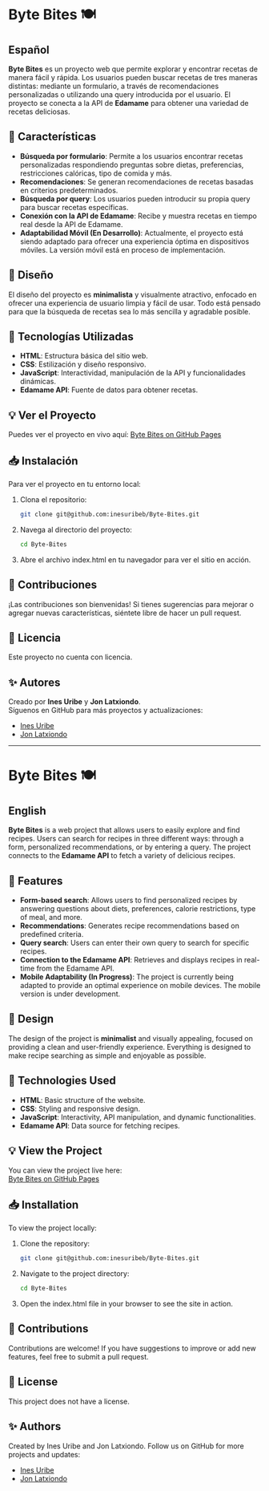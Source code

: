 # Byte Bites 🍽️ 

## Español

**Byte Bites** es un proyecto web que permite explorar y encontrar recetas de manera fácil y rápida. Los usuarios pueden buscar recetas de tres maneras distintas: mediante un formulario, a través de recomendaciones personalizadas o utilizando una query introducida por el usuario. El proyecto se conecta a la API de **Edamame** para obtener una variedad de recetas deliciosas.

## 🌟 Características

- **Búsqueda por formulario**: Permite a los usuarios encontrar recetas personalizadas respondiendo preguntas sobre dietas, preferencias, restricciones calóricas, tipo de comida y más.
- **Recomendaciones**: Se generan recomendaciones de recetas basadas en criterios predeterminados.
- **Búsqueda por query**: Los usuarios pueden introducir su propia query para buscar recetas específicas.
- **Conexión con la API de Edamame**: Recibe y muestra recetas en tiempo real desde la API de Edamame.
- **Adaptabilidad Móvil (En Desarrollo)**: Actualmente, el proyecto está siendo adaptado para ofrecer una experiencia óptima en dispositivos móviles. La versión móvil está en proceso de implementación.


## 🎨 Diseño

El diseño del proyecto es **minimalista** y visualmente atractivo, enfocado en ofrecer una experiencia de usuario limpia y fácil de usar. Todo está pensado para que la búsqueda de recetas sea lo más sencilla y agradable posible.

## 🚀 Tecnologías Utilizadas

- **HTML**: Estructura básica del sitio web.
- **CSS**: Estilización y diseño responsivo.
- **JavaScript**: Interactividad, manipulación de la API y funcionalidades dinámicas.
- **Edamame API**: Fuente de datos para obtener recetas.

## 💡 Ver el Proyecto

Puedes ver el proyecto en vivo aquí:
[Byte Bites on GitHub Pages](https://inesuribeb.github.io/Byte-Bites/)

## 📥 Instalación

Para ver el proyecto en tu entorno local:

1. Clona el repositorio:
   ```bash
   git clone git@github.com:inesuribeb/Byte-Bites.git
   
2. Navega al directorio del proyecto:
   ```bash
   cd Byte-Bites

3. Abre el archivo index.html en tu navegador para ver el sitio en acción.

## 🤝 Contribuciones
¡Las contribuciones son bienvenidas! Si tienes sugerencias para mejorar o agregar nuevas características, siéntete libre de hacer un pull request.

## 📄 Licencia
Este proyecto no cuenta con licencia.

## ✨ Autores
Creado por **Ines Uribe** y **Jon Latxiondo**.  
Síguenos en GitHub para más proyectos y actualizaciones:  
- [Ines Uribe](https://github.com/inesuribeb)  
- [Jon Latxiondo](https://github.com/Izorrai)

---

# Byte Bites 🍽️ 

## English

**Byte Bites** is a web project that allows users to easily explore and find recipes. Users can search for recipes in three different ways: through a form, personalized recommendations, or by entering a query. The project connects to the **Edamame API** to fetch a variety of delicious recipes.

## 🌟 Features

- **Form-based search**: Allows users to find personalized recipes by answering questions about diets, preferences, calorie restrictions, type of meal, and more.
- **Recommendations**: Generates recipe recommendations based on predefined criteria.
- **Query search**: Users can enter their own query to search for specific recipes.
- **Connection to the Edamame API**: Retrieves and displays recipes in real-time from the Edamame API.
- **Mobile Adaptability (In Progress)**: The project is currently being adapted to provide an optimal experience on mobile devices. The mobile version is under development.

## 🎨 Design

The design of the project is **minimalist** and visually appealing, focused on providing a clean and user-friendly experience. Everything is designed to make recipe searching as simple and enjoyable as possible.

## 🚀 Technologies Used

- **HTML**: Basic structure of the website.
- **CSS**: Styling and responsive design.
- **JavaScript**: Interactivity, API manipulation, and dynamic functionalities.
- **Edamame API**: Data source for fetching recipes.

## 💡 View the Project

You can view the project live here:  
[Byte Bites on GitHub Pages](https://inesuribeb.github.io/Byte-Bites/)

## 📥 Installation

To view the project locally:

1. Clone the repository:
   ```bash
   git clone git@github.com:inesuribeb/Byte-Bites.git

2. Navigate to the project directory:
   ```bash
   cd Byte-Bites

3. Open the index.html file in your browser to see the site in action.

## 🤝 Contributions
Contributions are welcome! If you have suggestions to improve or add new features, feel free to submit a pull request.

## 📄 License
This project does not have a license.

## ✨ Authors
Created by Ines Uribe and Jon Latxiondo.
Follow us on GitHub for more projects and updates:
- [Ines Uribe](https://github.com/inesuribeb)  
- [Jon Latxiondo](https://github.com/Izorrai)
